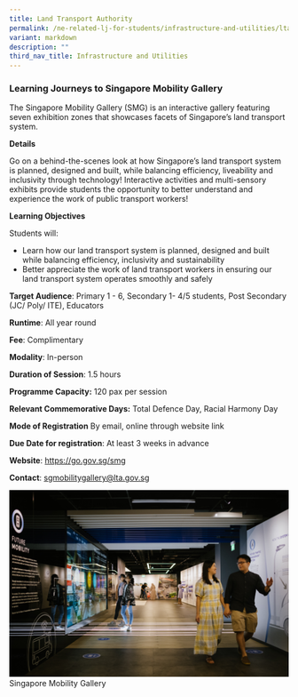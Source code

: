 ```yaml
---
title: Land Transport Authority
permalink: /ne-related-lj-for-students/infrastructure-and-utilities/lta/
variant: markdown
description: ""
third_nav_title: Infrastructure and Utilities
---
```

### Learning Journeys to Singapore Mobility Gallery

The Singapore Mobility Gallery (SMG) is an interactive gallery featuring seven exhibition zones that showcases facets of Singapore’s land transport system.

**Details**

Go on a behind-the-scenes look at how Singapore’s land transport system is planned, designed and built, while balancing efficiency, liveability and inclusivity through technology! Interactive activities and multi-sensory exhibits provide students the opportunity to better understand and experience the work of public transport workers!

**Learning Objectives**

Students will: 
* Learn how our land transport system is planned, designed and built while balancing efficiency, inclusivity and sustainability 
* Better appreciate the work of land transport workers in ensuring our land transport system operates smoothly and safely

**Target Audience**: Primary 1 - 6, Secondary 1- 4/5 students, Post Secondary (JC/ Poly/ ITE), Educators

**Runtime**: All year round

**Fee**: Complimentary

**Modality**: In-person

**Duration of Session**: 1.5 hours

**Programme Capacity:** 120 pax per session

**Relevant Commemorative Days:** Total Defence Day, Racial Harmony Day

**Mode of Registration** By email, online through website link

**Due Date for registration**: At least 3 weeks in advance

**Website**: https://go.gov.sg/smg

**Contact**: sgmobilitygallery@lta.gov.sg

![](/images/LTA_moblity_gallery.jpg)Singapore Mobility Gallery